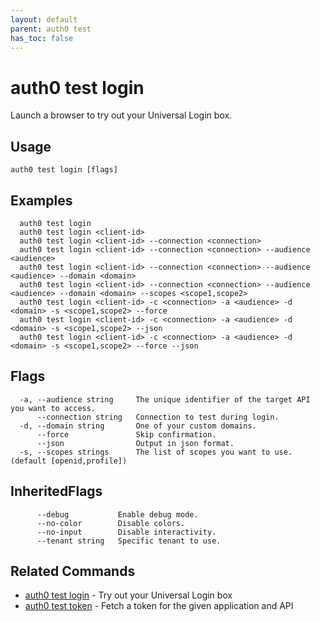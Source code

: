 ```yaml
---
layout: default
parent: auth0 test
has_toc: false
---
```

# auth0 test login

Launch a browser to try out your Universal Login box.

## Usage
```
auth0 test login [flags]
```

## Examples

```
  auth0 test login
  auth0 test login <client-id>
  auth0 test login <client-id> --connection <connection>
  auth0 test login <client-id> --connection <connection> --audience <audience>
  auth0 test login <client-id> --connection <connection> --audience <audience> --domain <domain>
  auth0 test login <client-id> --connection <connection> --audience <audience> --domain <domain> --scopes <scope1,scope2>
  auth0 test login <client-id> -c <connection> -a <audience> -d <domain> -s <scope1,scope2> --force
  auth0 test login <client-id> -c <connection> -a <audience> -d <domain> -s <scope1,scope2> --json
  auth0 test login <client-id> -c <connection> -a <audience> -d <domain> -s <scope1,scope2> --force --json
```


## Flags

```
  -a, --audience string     The unique identifier of the target API you want to access.
      --connection string   Connection to test during login.
  -d, --domain string       One of your custom domains.
      --force               Skip confirmation.
      --json                Output in json format.
  -s, --scopes strings      The list of scopes you want to use. (default [openid,profile])
```


## InheritedFlags

```
      --debug           Enable debug mode.
      --no-color        Disable colors.
      --no-input        Disable interactivity.
      --tenant string   Specific tenant to use.
```


## Related Commands

- [auth0 test login](auth0_test_login.md) - Try out your Universal Login box
- [auth0 test token](auth0_test_token.md) - Fetch a token for the given application and API


